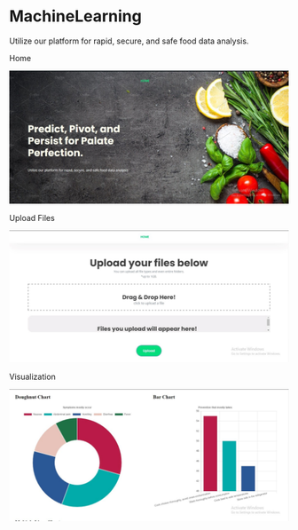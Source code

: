 # MachineLearning
Utilize our platform for rapid, secure, and safe food data analysis.

Home 

![Home](Home.jpeg)

Upload Files

![UploadFiles](UploadFiles.jpeg)

Visualization

![Visualization](Visualization.jpeg)
